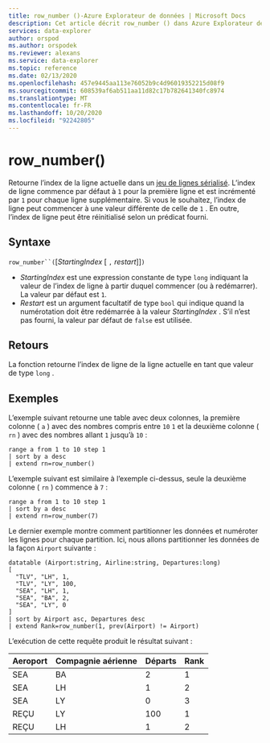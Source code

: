 ```yaml
---
title: row_number ()-Azure Explorateur de données | Microsoft Docs
description: Cet article décrit row_number () dans Azure Explorateur de données.
services: data-explorer
author: orspod
ms.author: orspodek
ms.reviewer: alexans
ms.service: data-explorer
ms.topic: reference
ms.date: 02/13/2020
ms.openlocfilehash: 457e9445aa113e76052b9c4d96019352215d08f9
ms.sourcegitcommit: 608539af6ab511aa11d82c17b782641340fc8974
ms.translationtype: MT
ms.contentlocale: fr-FR
ms.lasthandoff: 10/20/2020
ms.locfileid: "92242805"
---
```

# <a name="row_number"></a>row_number()

Retourne l’index de la ligne actuelle dans un [jeu de lignes sérialisé](./windowsfunctions.md#serialized-row-set).
L’index de ligne commence par défaut à `1` pour la première ligne et est incrémenté par `1` pour chaque ligne supplémentaire.
Si vous le souhaitez, l’index de ligne peut commencer à une valeur différente de celle de `1` .
En outre, l’index de ligne peut être réinitialisé selon un prédicat fourni.

## <a name="syntax"></a>Syntaxe

`row_number``(`[*StartingIndex* [ `,` *restart*]]`)`

* *StartingIndex* est une expression constante de type `long` indiquant la valeur de l’index de ligne à partir duquel commencer (ou à redémarrer). La valeur par défaut est `1`.
* *Restart* est un argument facultatif de type `bool` qui indique quand la numérotation doit être redémarrée à la valeur *StartingIndex* . S’il n’est pas fourni, la valeur par défaut de `false` est utilisée.

## <a name="returns"></a>Retours

La fonction retourne l’index de ligne de la ligne actuelle en tant que valeur de type `long` .

## <a name="examples"></a>Exemples

L’exemple suivant retourne une table avec deux colonnes, la première colonne ( `a` ) avec des nombres compris entre `10` `1` et la deuxième colonne ( `rn` ) avec des nombres allant `1` jusqu’à `10` :

```kusto
range a from 1 to 10 step 1
| sort by a desc
| extend rn=row_number()
```

L’exemple suivant est similaire à l’exemple ci-dessus, seule la deuxième colonne ( `rn` ) commence à `7` :

```kusto
range a from 1 to 10 step 1
| sort by a desc
| extend rn=row_number(7)
```

Le dernier exemple montre comment partitionner les données et numéroter les lignes pour chaque partition. Ici, nous allons partitionner les données de la façon `Airport` suivante :

```kusto
datatable (Airport:string, Airline:string, Departures:long)
[
  "TLV", "LH", 1,
  "TLV", "LY", 100,
  "SEA", "LH", 1,
  "SEA", "BA", 2,
  "SEA", "LY", 0
]
| sort by Airport asc, Departures desc
| extend Rank=row_number(1, prev(Airport) != Airport)
```

L’exécution de cette requête produit le résultat suivant :

Aeroport  | Compagnie aérienne  | Départs  | Rank
---------|----------|-------------|------
SEA      | BA       | 2           | 1
SEA      | LH       | 1           | 2
SEA      | LY       | 0           | 3
REÇU      | LY       | 100         | 1
REÇU      | LH       | 1           | 2